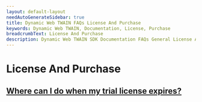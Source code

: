 ```yaml
---
layout: default-layout
needAutoGenerateSidebar: true
title: Dynamic Web TWAIN FAQs License And Purchase
keywords: Dynamic Web TWAIN, Documentation, License, Purchase
breadcrumbText: License And Purchase
description: Dynamic Web TWAIN SDK Documentation FAQs General License And Purchase
---
```


# License And Purchase

## [Where can I do when my trial license expires?]({{site.indepth}}faqs/license/XXXXXXXXXXXXX.html)

